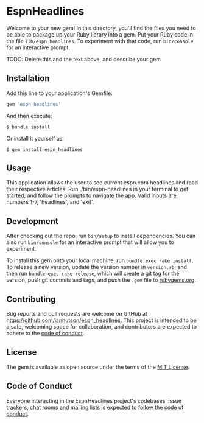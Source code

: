 # EspnHeadlines

Welcome to your new gem! In this directory, you'll find the files you need to be able to package up your Ruby library into a gem. Put your Ruby code in the file `lib/espn_headlines`. To experiment with that code, run `bin/console` for an interactive prompt.

TODO: Delete this and the text above, and describe your gem

## Installation

Add this line to your application's Gemfile:

```ruby
gem 'espn_headlines'
```

And then execute:

    $ bundle install

Or install it yourself as:

    $ gem install espn_headlines

## Usage

This application allows the user to see current espn.com headlines and read their respective articles. Run ./bin/espn-headlines in your terminal to get started, and follow the prompts to navigate the app. Valid inputs are numbers 1-7, 'headlines', and 'exit'. 

## Development

After checking out the repo, run `bin/setup` to install dependencies. You can also run `bin/console` for an interactive prompt that will allow you to experiment.

To install this gem onto your local machine, run `bundle exec rake install`. To release a new version, update the version number in `version.rb`, and then run `bundle exec rake release`, which will create a git tag for the version, push git commits and tags, and push the `.gem` file to [rubygems.org](https://rubygems.org).

## Contributing

Bug reports and pull requests are welcome on GitHub at https://github.com/ianhutson/espn_headlines. This project is intended to be a safe, welcoming space for collaboration, and contributors are expected to adhere to the [code of conduct](https://github.com/ianhutson/espn_headlines/blob/master/CODE_OF_CONDUCT.md).


## License

The gem is available as open source under the terms of the [MIT License](https://opensource.org/licenses/MIT).

## Code of Conduct

Everyone interacting in the EspnHeadlines project's codebases, issue trackers, chat rooms and mailing lists is expected to follow the [code of conduct](https://github.com/ianhutson/espn_headlines/blob/master/CODE_OF_CONDUCT.md).
